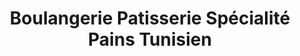 ---
title: "Boulangerie Patisserie Spécialité Pains Tunisien"
url: /paris/boulangerie-patisserie-specialite-pains-tunisien/
shop: boulangerie
---